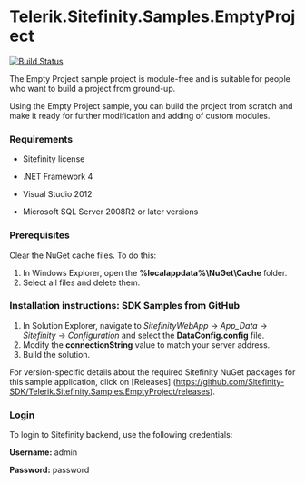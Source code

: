 Telerik.Sitefinity.Samples.EmptyProject
=======================================

[![Build Status](http://sdk-jenkins-ci.cloudapp.net/buildStatus/icon?job=Telerik.Sitefinity.Samples.EmptyProject.CI)](http://sdk-jenkins-ci.cloudapp.net/job/Telerik.Sitefinity.Samples.EmptyProject.CI/)

The Empty Project sample project is module-free and is suitable for people who want to build a project from ground-up. 

Using the Empty Project sample, you can build the project from scratch and make it ready for further modification and adding of custom modules.

### Requirements

* Sitefinity license

* .NET Framework 4

* Visual Studio 2012

* Microsoft SQL Server 2008R2 or later versions

### Prerequisites

Clear the NuGet cache files. To do this:

1. In Windows Explorer, open the **%localappdata%\NuGet\Cache** folder.
2. Select all files and delete them.


### Installation instructions: SDK Samples from GitHub




1. In Solution Explorer, navigate to _SitefinityWebApp_ -> *App_Data* -> _Sitefinity_ -> _Configuration_ and select the **DataConfig.config** file. 
2. Modify the **connectionString** value to match your server address.
3. Build the solution.

For version-specific details about the required Sitefinity NuGet packages for this sample application, click on [Releases]
 (https://github.com/Sitefinity-SDK/Telerik.Sitefinity.Samples.EmptyProject/releases).

### Login

To login to Sitefinity backend, use the following credentials: 

**Username:** admin

**Password:** password
